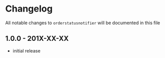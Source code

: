 # Changelog

All notable changes to `orderstatusnotifier` will be documented in this file

## 1.0.0 - 201X-XX-XX

- initial release
